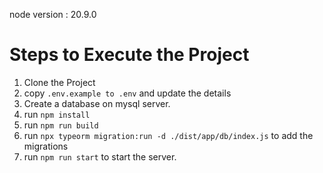 node version : 20.9.0

# Steps to Execute the Project

1. Clone the Project
2. copy `.env.example to .env` and update the details
3. Create a database on mysql server.
4. run `npm install`
5. run `npm run build`
6. run `npx typeorm migration:run -d ./dist/app/db/index.js` to add the migrations
7. run `npm run start` to start the server.
